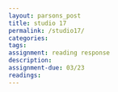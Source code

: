 ```yaml
---  
layout: parsons_post  
title: studio 17 
permalink: /studio17/  
categories:   
tags:  
assignment: reading response
description: 
assignment-due: 03/23
readings: 
---  
```

